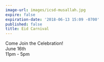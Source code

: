 ```yaml
---
image-url: images/icsd-musallah.jpg
expire: false
expiration-date: '2018-06-13 15:09 -0700'
published: false
title: Eid Carnival
---
```

Come Join the Celebration!  
June 16th  
11pm - 5pm


